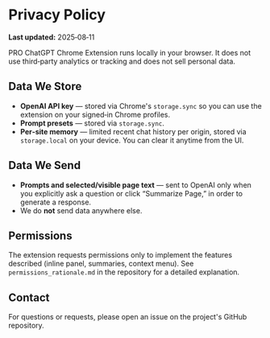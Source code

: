 
# Privacy Policy

**Last updated:** 2025‑08‑11

PRO ChatGPT Chrome Extension runs locally in your browser. It does not use third‑party analytics or tracking and does not sell personal data.

## Data We Store
- **OpenAI API key** — stored via Chrome's `storage.sync` so you can use the extension on your signed‑in Chrome profiles.
- **Prompt presets** — stored via `storage.sync`.
- **Per‑site memory** — limited recent chat history per origin, stored via `storage.local` on your device. You can clear it anytime from the UI.

## Data We Send
- **Prompts and selected/visible page text** — sent to OpenAI only when you explicitly ask a question or click “Summarize Page,” in order to generate a response.
- We do **not** send data anywhere else.

## Permissions
The extension requests permissions only to implement the features described (inline panel, summaries, context menu). See `permissions_rationale.md` in the repository for a detailed explanation.

## Contact
For questions or requests, please open an issue on the project's GitHub repository.
